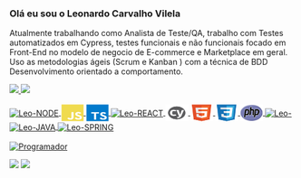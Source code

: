  ### Olá eu sou o Leonardo Carvalho Vilela

Atualmente trabalhando como Analista de Teste/QA, trabalho com Testes automatizados em Cypress, testes funcionais e não funcionais focado em Front-End no modelo de negocio de E-commerce e Marketplace em geral.
Uso as metodologias ágeis (Scrum e Kanban ) com a técnica de BDD Desenvolvimento orientado a comportamento.

 <div>
  <a href="https://github.com/leonardovilela100">
  <img height="190em" src="https://github-readme-stats.vercel.app/api?username=leonardovilela100&show_icons=true&theme=dark&include_all_commits=true&count_private=true"/>
  <img height="190em" src="https://github-readme-stats.vercel.app/api/top-langs/?username=leonardovilela100&layout=compact&langs_count=7&theme=dark"/>
</div>

 
 <div style="display: inline_block"><br>
 	<img align="center" alt="Leo-NODE" height="30" width="40" src="https://miro.medium.com/max/256/1*9S6w_LJVF3U_31JbQtCDLw.png">
	<img align="center" alt="Leo-Js" height="30" width="40" src="https://raw.githubusercontent.com/devicons/devicon/master/icons/javascript/javascript-plain.svg">
	<img align="center" alt="Leo-Ts" height="30" width="40" src="https://raw.githubusercontent.com/devicons/devicon/master/icons/typescript/typescript-plain.svg">
	<img align="center" alt="Leo-REACT" height="30" width="40" src="https://upload.wikimedia.org/wikipedia/commons/thumb/a/a7/React-icon.svg/2300px-React-icon.svg.png">
	 <img align="center" alt="Leo-CYPRESS" height="30" width="40" src="https://github.com/leonardovilela100/buger-eats-cypress/blob/main/file_type_cypress_icon_130654.png">
	<img align="center" alt="Leo-HTML" height="30" width="40" src="https://raw.githubusercontent.com/devicons/devicon/master/icons/html5/html5-original.svg">
	<img align="center" alt="Leo-CSS" height="30" width="40" src="https://raw.githubusercontent.com/devicons/devicon/master/icons/css3/css3-original.svg">
	<img align="center" alt="Leo-PHP" height="30" width="40" src="https://github.com/leonardovilela100/ecomerce/blob/master/new-php-logo.svg">
	<img align="center" alt="Leo-"LARAVEL" height="30" width="40" src="https://upload.wikimedia.org/wikipedia/commons/thumb/9/9a/Laravel.svg/1200px-Laravel.svg.png">
	<img align="center" alt="Leo-JAVA" height="30" width="40" src="https://raw.githubusercontent.com/leonardovilela100/Api-Java-SpringBoot/main/java_22523.ico">
	<img align="center" alt="Leo-SPRING" height="30" width="40" src="https://user-images.githubusercontent.com/33158051/103925017-e7673b80-50e4-11eb-9379-ceb82e3f382c.png">
	
 
  </div>

<br>

<img alt="Programador" src="https://anatomia-papel-e-caneta.com/wp-content/uploads/2019/06/programador.gif" height="300" width="300">

<br>

<div>
	
  <a href = "mailto:leovilela100@gmail.com"><img src="https://img.shields.io/badge/Gmail-D14836?style=for-the-badge&logo=gmail&logoColor=white" target="_blank"></a>
  <a href="https://www.linkedin.com/in/leonardo-carvalho-vilela/" target="_blank"><img src="https://img.shields.io/badge/-LinkedIn-%230077B5?style=for-the-badge&logo=linkedin&logoColor=white" target="_blank"></a> 

 </div>
